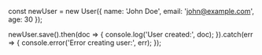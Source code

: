 const newUser = new User({
    name: 'John Doe',
    email: 'john@example.com',
    age: 30
});

newUser.save().then(doc => {
    console.log('User created:', doc);
}).catch(err => {
    console.error('Error creating user:', err);
});